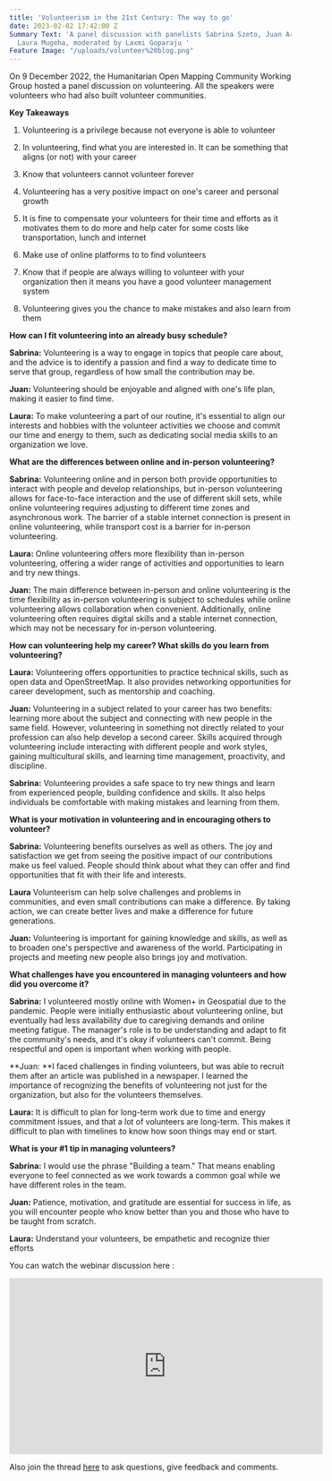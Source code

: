 ```yaml
---
title: 'Volunteerism in the 21st Century: The way to go'
date: 2023-02-02 17:42:00 Z
Summary Text: 'A panel discussion with panelists Sabrina Szeto, Juan Arellano and
  Laura Mugeha, moderated by Laxmi Goparaju '
Feature Image: "/uploads/volunteer%20blog.png"
---
```


On 9 December 2022, the Humanitarian Open Mapping Community Working Group hosted a panel discussion on volunteering. All the speakers were volunteers  who had also  built volunteer communities.

**Key Takeaways**

1. Volunteering is a privilege because not everyone is able to volunteer

2. In volunteering, find what you are interested in. It can be something that aligns (or not) with your career

3. Know that volunteers cannot volunteer forever

4. Volunteering has a very positive impact on one's career and personal growth

5. It is fine to compensate your volunteers for their time and efforts as it motivates them to do more and help cater for some costs like transportation, lunch and internet

6. Make use of online platforms to to find volunteers

7. Know that if people are always willing to volunteer with your organization then it means you have a good volunteer management system

8. Volunteering gives you the chance to make mistakes and also learn from them

**How can I fit volunteering into an already busy schedule?**

**Sabrina:** Volunteering is a way to engage in topics that people care about, and the advice is to identify a passion and find a way to dedicate time to serve that group, regardless of how small the contribution may be.

**Juan:** Volunteering should be enjoyable and aligned with one's life plan, making it easier to find time.

**Laura:** To make volunteering a part of our routine, it's essential to align our interests and hobbies with the volunteer activities we choose and commit our time and energy to them, such as dedicating social media skills to an organization we love.

**What are the differences between online and in-person volunteering?**

**Sabrina:** Volunteering online and in person both provide opportunities to interact with people and develop relationships, but in-person volunteering allows for face-to-face interaction and the use of different skill sets, while online volunteering requires adjusting to different time zones and asynchronous work. The barrier of a stable internet connection is present in online volunteering, while transport cost is a barrier for in-person volunteering.

**Laura:** Online volunteering offers more flexibility than in-person volunteering, offering a wider range of activities and opportunities to learn and try new things.

**Juan:** The main difference between in-person and online volunteering is the time flexibility as in-person volunteering is subject to schedules while online volunteering allows collaboration when convenient. Additionally, online volunteering often requires digital skills and a stable internet connection, which may not be necessary for in-person volunteering.

**How can volunteering help my career? What skills do you learn from volunteering?**

**Laura:** Volunteering offers opportunities to practice technical skills, such as open data and OpenStreetMap. It also provides networking opportunities for career development, such as mentorship and coaching.

**Juan:** Volunteering in a subject related to your career has two benefits: learning more about the subject and connecting with new people in the same field. However, volunteering in something not directly related to your profession can also help develop a second career. Skills acquired through volunteering include interacting with different people and work styles, gaining multicultural skills, and learning time management, proactivity, and discipline.

**Sabrina:** Volunteering provides a safe space to try new things and learn from experienced people, building confidence and skills. It also helps individuals be comfortable with making mistakes and learning from them.

**What is your motivation in volunteering and in encouraging others to volunteer?**

**Sabrina:** Volunteering benefits ourselves as well as others. The joy and satisfaction we get from seeing the positive impact of our contributions make us feel valued. People should think about what they can offer and find opportunities that fit with their life and interests.

**Laura** Volunteerism can help solve challenges and problems in communities, and even small contributions can make a difference. By taking action, we can create better lives and make a difference for future generations.

**Juan:** Volunteering is important for gaining knowledge and skills, as well as to broaden one's perspective and awareness of the world. Participating in projects and meeting new people also brings joy and motivation.

**What challenges have you encountered in managing volunteers and how did you overcome it?**

**Sabrina:** I volunteered mostly online with Women\+ in Geospatial due to the pandemic. People were initially enthusiastic about volunteering online, but eventually had less availability due to caregiving demands and online meeting fatigue. The manager's role is to be understanding and adapt to fit the community's needs, and it's okay if volunteers can't commit. Being respectful and open is important when working with people.

\*\*Juan: \*\*I faced challenges in finding volunteers, but was able to recruit them after an article was published in a newspaper. I learned the importance of recognizing the benefits of volunteering not just for the organization, but also for the volunteers themselves.

**Laura:** It is difficult to plan for long-term work due to time and energy commitment issues, and that a lot of volunteers are long-term. This makes it difficult to plan with timelines to know how soon things may end or start.

**What is your #1 tip in managing volunteers?**

**Sabrina:** I would use the phrase "Building a team." That means enabling everyone to feel connected as we work towards a common goal while we have different roles in the team.

**Juan:** Patience, motivation, and gratitude are essential for success in life, as you will encounter people who know better than you and those who have to be taught from scratch.

**Laura:** Understand your volunteers, be empathetic and recognize thier efforts

You can watch the webinar discussion here :

<iframe width="560" height="315" src="https://www.youtube.com/embed/urE7ZcAMtOY" title="YouTube video player" frameborder="0" allow="accelerometer; autoplay; clipboard-write; encrypted-media; gyroscope; picture-in-picture; web-share" allowfullscreen></iframe>

Also join the thread [here](https://loomio.hotosm.org/d/voN7QUFz) to ask questions, give feedback and comments.